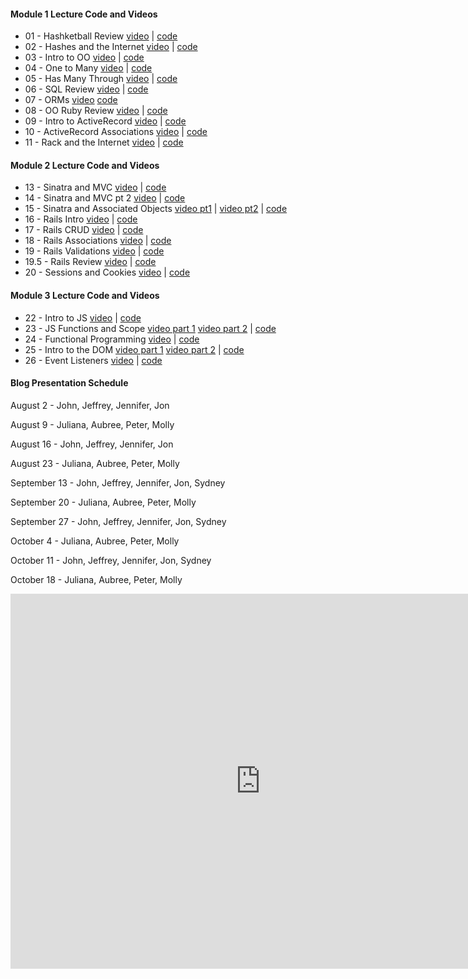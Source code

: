 #### Module 1 Lecture Code and Videos

- 01 - Hashketball Review [video](https://youtu.be/X02k_C_qD18) | [code](https://github.com/learn-co-students/dc-web-071618/tree/master/01-hashketball-review)
- 02 - Hashes and the Internet [video](https://youtu.be/h4OMnjVzfzg) | [code](https://github.com/learn-co-students/dc-web-071618/tree/master/02-apis-and-the-internet)
- 03 - Intro to OO [video](https://youtu.be/4E3gf2c4vcI) | [code](https://github.com/learn-co-students/dc-web-071618/tree/master/03-intro-to-oo)
- 04 - One to Many [video](https://youtu.be/1eNPnuMaet8) | [code](https://github.com/learn-co-students/dc-web-071618/tree/master/04-one-to-many)
- 05 - Has Many Through [video](https://youtu.be/8rA9GiqB3hw) | [code](https://github.com/learn-co-students/dc-web-071618/tree/master/05-has-many-through)
- 06 - SQL Review [video](https://youtu.be/k8HP2P8xpxM) | [code](https://github.com/learn-co-students/dc-web-071618/tree/master/06-intro-sql)
- 07 - ORMs [video](https://youtu.be/P6BxzSN4kic) [code](https://github.com/learn-co-students/dc-web-071618/tree/master/07-intro-to-orms)
- 08 - OO Ruby Review [video](https://youtu.be/LHlYXhYvXTk) | [code](https://github.com/learn-co-students/dc-web-071618/tree/master/08-oo-review)
- 09 - Intro to ActiveRecord [video](https://youtu.be/P6BxzSN4kic) | [code](https://github.com/learn-co-students/dc-web-071618/tree/master/09-intro-to-activerecord)
- 10 - ActiveRecord Associations [video](https://youtu.be/6rrw-Pw58IA) | [code](https://github.com/learn-co-students/dc-web-071618/tree/master/10-activerecord-associations)
- 11 - Rack and the Internet [video](https://youtu.be/7BYthkhqhhI) | [code](https://github.com/learn-co-students/dc-web-071618/tree/master/11-internet-intro)

#### Module 2 Lecture Code and Videos

- 13 - Sinatra and MVC [video](https://youtu.be/T-7DxWfd04c) | [code](https://github.com/learn-co-students/dc-web-071618/tree/master/13-intro-to-sinatra)
- 14 - Sinatra and MVC pt 2 [video](https://youtu.be/4PK_vAjNZkA) | [code](https://github.com/learn-co-students/dc-web-071618/tree/master/14-intro-to-sinatra-pt2)
- 15 - Sinatra and Associated Objects [video pt1](https://youtu.be/dqqpXXAV8rQ) | [video pt2](https://youtu.be/v1ghwMTy2Uw) | [code](https://github.com/learn-co-students/dc-web-071618/tree/master/15-sinatra-associated-objects)
- 16 - Rails Intro [video](https://youtu.be/P4mOUNmQkVU) | [code](https://github.com/learn-co-students/dc-web-071618/tree/master/16-rails-intro)
- 17 - Rails CRUD [video](https://youtu.be/FDbOrio82tw) | [code](https://github.com/learn-co-students/dc-web-071618/tree/master/17-rails-forms)
- 18 - Rails Associations [video](https://youtu.be/aSEvlvoPX7w) | [code](https://github.com/learn-co-students/dc-web-071618/tree/master/18-rails_associations/snack-tracker)
- 19 - Rails Validations [video](https://youtu.be/8wsWyID4VzI) | [code](https://github.com/learn-co-students/dc-web-071618/tree/master/19-rails-validations)
- 19.5 - Rails Review [video](https://youtu.be/3AvI05pWwjI) | [code](https://github.com/learn-co-students/dc-web-071618/tree/master/19.5-rails-review)
- 20 - Sessions and Cookies [video](https://youtu.be/c8uMsg8AVgw) | [code](https://github.com/learn-co-students/dc-web-071618/tree/master/20-sessions-and-cookies)

#### Module 3 Lecture Code and Videos
- 22 - Intro to JS [video](https://youtu.be/kx0wbnRIovA) | [code](https://github.com/learn-co-students/dc-web-071618/tree/master/22-intro-to-js)
- 23 - JS Functions and Scope [video part 1](https://www.youtube.com/watch?v=2kYzM7bbDIw) [video part 2](https://www.youtube.com/watch?v=_jK7-1YrOHU&index=14) | [code](https://github.com/learn-co-students/dc-web-071618/tree/master/23-functions-scope-iteration)
- 24 - Functional Programming [video](https://www.youtube.com/watch?v=w_CsnGNukxs) | [code](https://github.com/learn-co-students/dc-web-071618/tree/master/24-functional-programming)
- 25 - Intro to the DOM [video part 1](https://www.youtube.com/watch?v=_xSGeXwxrLQ) [video part 2](https://www.youtube.com/watch?v=RzYDtn8j3wA) | [code](https://github.com/learn-co-students/dc-web-071618/tree/master/25-dom)
- 26 - Event Listeners [video](https://youtu.be/efVw82cVIug) | [code](https://github.com/learn-co-students/dc-web-071618/tree/master/26-event-listeners)

#### Blog Presentation Schedule

August 2 - John, Jeffrey, Jennifer, Jon

August 9 - Juliana, Aubree, Peter, Molly

August 16 - John, Jeffrey, Jennifer, Jon

August 23 - Juliana, Aubree, Peter, Molly

September 13 - John, Jeffrey, Jennifer, Jon, Sydney

September 20 - Juliana, Aubree, Peter, Molly

September 27 - John, Jeffrey, Jennifer, Jon, Sydney

October 4 - Juliana, Aubree, Peter, Molly

October 11 - John, Jeffrey, Jennifer, Jon, Sydney

October 18 - Juliana, Aubree, Peter, Molly

<iframe src="https://calendar.google.com/calendar/embed?src=flatironschool.com_ofeviccfpkbav8cotoadof0pl0%40group.calendar.google.com&ctz=America%2FNew_York" style="border: 0" width="800" height="600" frameborder="0" scrolling="no"></iframe>
